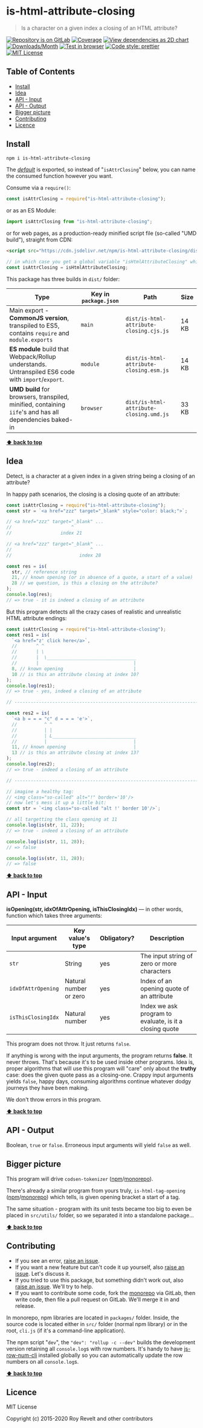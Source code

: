 # is-html-attribute-closing

> Is a character on a given index a closing of an HTML attribute?

[![Repository is on GitLab][gitlab-img]][gitlab-url]
[![Coverage][cov-img]][cov-url]
[![View dependencies as 2D chart][deps2d-img]][deps2d-url]
[![Downloads/Month][downloads-img]][downloads-url]
[![Test in browser][runkit-img]][runkit-url]
[![Code style: prettier][prettier-img]][prettier-url]
[![MIT License][license-img]][license-url]

## Table of Contents

- [Install](#install)
- [Idea](#idea)
- [API - Input](#api-input)
- [API - Output](#api-output)
- [Bigger picture](#bigger-picture)
- [Contributing](#contributing)
- [Licence](#licence)

## Install

```bash
npm i is-html-attribute-closing
```

The [_default_](https://exploringjs.com/es6/ch_modules.html#_default-exports-one-per-module) is exported, so instead of "`isAttrClosing`" below, you can name the consumed function however you want.

Consume via a `require()`:

```js
const isAttrClosing = require("is-html-attribute-closing");
```

or as an ES Module:

```js
import isAttrClosing from "is-html-attribute-closing";
```

or for web pages, as a production-ready minified script file (so-called "UMD build"), straight from CDN:

```html
<script src="https://cdn.jsdelivr.net/npm/is-html-attribute-closing/dist/is-html-attribute-closing.umd.js"></script>
```

```js
// in which case you get a global variable "isHtmlAttributeClosing" which you consume like this:
const isAttrClosing = isHtmlAttributeClosing;
```

This package has three builds in `dist/` folder:

| Type                                                                                                    | Key in `package.json` | Path                                    | Size  |
| ------------------------------------------------------------------------------------------------------- | --------------------- | --------------------------------------- | ----- |
| Main export - **CommonJS version**, transpiled to ES5, contains `require` and `module.exports`          | `main`                | `dist/is-html-attribute-closing.cjs.js` | 14 KB |
| **ES module** build that Webpack/Rollup understands. Untranspiled ES6 code with `import`/`export`.      | `module`              | `dist/is-html-attribute-closing.esm.js` | 14 KB |
| **UMD build** for browsers, transpiled, minified, containing `iife`'s and has all dependencies baked-in | `browser`             | `dist/is-html-attribute-closing.umd.js` | 33 KB |

**[⬆ back to top](#)**

## Idea

Detect, is a character at a given index in a given string being a closing of an attribute?

In happy path scenarios, the closing is a closing quote of an attribute:

```js
const isAttrClosing = require("is-html-attribute-closing");
const str = `<a href="zzz" target="_blank" style="color: black;">`;

// <a href="zzz" target="_blank" ...
//                      ^
//                  index 21

// <a href="zzz" target="_blank" ...
//                             ^
//                         index 28

const res = is(
  str, // reference string
  21, // known opening (or in absence of a quote, a start of a value)
  28 // we question, is this a closing on the attribute?
);
console.log(res);
// => true - it is indeed a closing of an attribute
```

But this program detects all the crazy cases of realistic and unrealistic HTML attribute endings:

```js
const isAttrClosing = require("is-html-attribute-closing");
const res1 = is(
  `<a href="z' click here</a>`,
  //       ^ ^
  //       | \
  //       |  \_________________________________
  //       |                                   |
  8, // known opening                          |
  10 // is this an attribute closing at index 10?
);
console.log(res1);
// => true - yes, indeed a closing of an attribute

// -----------------------------------------------------------------------------

const res2 = is(
  `<a b = = = "c" d = = = 'e'>`,
  //          ^ ^
  //          | |
  //          | L_______________________________
  //          |                                |
  11, // known opening                         |
  13 // is this an attribute closing at index 13?
);
console.log(res2);
// => true - indeed a closing of an attribute

// -----------------------------------------------------------------------------

// imagine a healthy tag:
// <img class="so-called" alt="!" border='10'/>
// now let's mess it up a little bit:
const str = `<img class="so-called "alt !' border 10'/>`;

// all targetting the class opening at 11
console.log(is(str, 11, 22));
// => true - indeed a closing of an attribute

console.log(is(str, 11, 28));
// => false

console.log(is(str, 11, 28));
// => false
```

**[⬆ back to top](#)**

## API - Input

**isOpening(str, idxOfAttrOpening, isThisClosingIdx)** — in other words, function which takes three arguments:

| Input argument     | Key value's type       | Obligatory? | Description                                             |
| ------------------ | ---------------------- | ----------- | ------------------------------------------------------- |
| `str`              | String                 | yes         | The input string of zero or more characters             |
| `idxOfAttrOpening` | Natural number or zero | yes         | Index of an opening quote of an attribute               |
| `isThisClosingIdx` | Natural number         | yes         | Index we ask program to evaluate, is it a closing quote |

This program does not throw. It just returns `false`.

If anything is wrong with the input arguments, the program returns **false**. It never throws. That's because it's to be used inside other programs. Idea is, proper algorithms that will use this program will "care" only about the **truthy** case: does the given quote pass as a closing-one. Crappy input arguments yields `false`, happy days, consuming algorithms continue whatever dodgy journeys they have been making.

We don't throw errors in this program.

**[⬆ back to top](#)**

## API - Output

Boolean, `true` or `false`. Erroneous input arguments will yield `false` as well.

## Bigger picture

This program will drive `codsen-tokenizer` ([npm](https://www.npmjs.com/package/codsen-tokenizer)/[monorepo](https://gitlab.com/codsen/codsen/tree/master/packages/codsen-tokenizer/)).

There's already a similar program from yours truly, `is-html-tag-opening` ([npm](https://www.npmjs.com/package/is-html-tag-opening)/[monorepo](https://gitlab.com/codsen/codsen/tree/master/packages/is-html-tag-opening/)) which tells, is given opening bracket a start of a tag.

The same situation - program with its unit tests became too big to even be placed in `src/utils/` folder, so we separated it into a standalone package...

**[⬆ back to top](#)**

## Contributing

- If you see an error, [raise an issue](<https://gitlab.com/codsen/codsen/issues/new?issue[title]=is-html-attribute-closing%20package%20-%20put%20title%20here&issue[description]=**Which%20package%20is%20this%20issue%20for**%3A%20%0Ais-html-attribute-closing%0A%0A**Describe%20the%20issue%20(if%20necessary)**%3A%20%0A%0A%0A%2Fassign%20%40revelt>).
- If you want a new feature but can't code it up yourself, also [raise an issue](<https://gitlab.com/codsen/codsen/issues/new?issue[title]=is-html-attribute-closing%20package%20-%20put%20title%20here&issue[description]=**Which%20package%20is%20this%20issue%20for**%3A%20%0Ais-html-attribute-closing%0A%0A**Describe%20the%20issue%20(if%20necessary)**%3A%20%0A%0A%0A%2Fassign%20%40revelt>). Let's discuss it.
- If you tried to use this package, but something didn't work out, also [raise an issue](<https://gitlab.com/codsen/codsen/issues/new?issue[title]=is-html-attribute-closing%20package%20-%20put%20title%20here&issue[description]=**Which%20package%20is%20this%20issue%20for**%3A%20%0Ais-html-attribute-closing%0A%0A**Describe%20the%20issue%20(if%20necessary)**%3A%20%0A%0A%0A%2Fassign%20%40revelt>). We'll try to help.
- If you want to contribute some code, fork the [monorepo](https://gitlab.com/codsen/codsen/) via GitLab, then write code, then file a pull request on GitLab. We'll merge it in and release.

In monorepo, npm libraries are located in `packages/` folder. Inside, the source code is located either in `src/` folder (normal npm library) or in the root, `cli.js` (if it's a command-line application).

The npm script "`dev`", the `"dev": "rollup -c --dev"` builds the development version retaining all `console.log`s with row numbers. It's handy to have [js-row-num-cli](https://www.npmjs.com/package/js-row-num-cli) installed globally so you can automatically update the row numbers on all `console.log`s.

**[⬆ back to top](#)**

## Licence

MIT License

Copyright (c) 2015-2020 Roy Revelt and other contributors

[gitlab-img]: https://img.shields.io/badge/repo-on%20GitLab-brightgreen.svg?style=flat-square
[gitlab-url]: https://gitlab.com/codsen/codsen/tree/master/packages/is-html-attribute-closing
[cov-img]: https://img.shields.io/badge/coverage-95.48%25-brightgreen.svg?style=flat-square
[cov-url]: https://gitlab.com/codsen/codsen/tree/master/packages/is-html-attribute-closing
[deps2d-img]: https://img.shields.io/badge/deps%20in%202D-see_here-08f0fd.svg?style=flat-square
[deps2d-url]: http://npm.anvaka.com/#/view/2d/is-html-attribute-closing
[downloads-img]: https://img.shields.io/npm/dm/is-html-attribute-closing.svg?style=flat-square
[downloads-url]: https://npmcharts.com/compare/is-html-attribute-closing
[runkit-img]: https://img.shields.io/badge/runkit-test_in_browser-a853ff.svg?style=flat-square
[runkit-url]: https://npm.runkit.com/is-html-attribute-closing
[prettier-img]: https://img.shields.io/badge/code_style-prettier-ff69b4.svg?style=flat-square
[prettier-url]: https://prettier.io
[license-img]: https://img.shields.io/badge/licence-MIT-51c838.svg?style=flat-square
[license-url]: https://gitlab.com/codsen/codsen/blob/master/LICENSE
